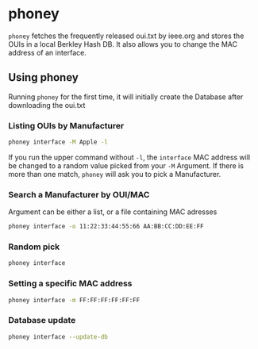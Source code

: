 # phoney

`phoney` fetches the frequently released oui.txt by ieee.org and stores the OUIs in a local Berkley Hash DB.
It also allows you to change the MAC address of an interface.

## Using phoney

Running `phoney` for the first time, it will initially create the Database after downloading the oui.txt

### Listing OUIs by Manufacturer

```bash
phoney interface -M Apple -l
```

If you run the upper command without `-l`, the `interface` MAC address will be changed to a random value picked from your `-M` Argument. If there is more than one match, `phoney` will ask you to pick a Manufacturer.

### Search a Manufacturer by OUI/MAC

Argument can be either a list, or a file containing MAC adresses

```bash
phoney interface -o 11:22:33:44:55:66 AA:BB:CC:DD:EE:FF
```

### Random pick

```bash
phoney interface
```

### Setting a specific MAC address

```bash
phoney interface -m FF:FF:FF:FF:FF:FF
```

### Database update

```bash
phoney interface --update-db
```


